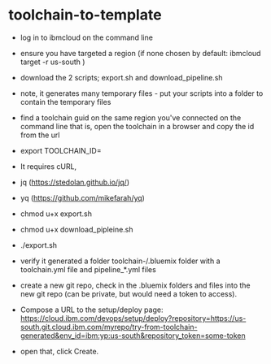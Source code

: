 # toolchain-to-template

- log in to ibmcloud on the command line
- ensure you have targeted a region (if none chosen by default: ibmcloud target -r us-south )
- download the 2 scripts; export.sh and download_pipeline.sh
- note, it generates many temporary files - put your scripts into a folder to contain the temporary files
- find a toolchain guid on the same region you've connected on the command line
  that is, open the toolchain in a browser and copy the id from the url
- export TOOLCHAIN_ID=<your-guid>
- It requires cURL, 
- jq (https://stedolan.github.io/jq/) 
- yq (https://github.com/mikefarah/yq)
- chmod u+x export.sh
- chmod u+x download_pipleine.sh
- ./export.sh

- verify it generated a folder toolchain-<datestamp>/.bluemix folder with a toolchain.yml file and pipeline_*.yml files

- create a new git repo, check in the .bluemix folders and files into the new git repo (can be private, but would need a token to access).

- Compose a URL to the setup/deploy page:
 https://cloud.ibm.com/devops/setup/deploy?repository=https://us-south.git.cloud.ibm.com/myrepo/try-from-toolchain-generated&env_id=ibm:yp:us-south&repository_token=some-token

- open that, click Create.

